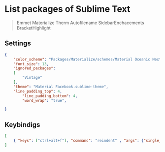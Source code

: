 # List packages of Sublime Text

> Emmet
> Materialize
> Therm
> Autofilename
> SidebarEnchacements
> BracketHighlight  

## Settings 
```json
{
	"color_scheme": "Packages/Materialize/schemes/Material Oceanic Next.tmTheme",
	"font_size": 13,
	"ignored_packages":
	[
		"Vintage"
	],
	"theme": "Material Facebook.sublime-theme",
	"line_padding_top": 4, 
    	"line_padding_bottom": 4,
    	"word_wrap": "true",

}


```

## Keybindigs
```json
[
	{ "keys": ["ctrl+alt+f"], "command": "reindent" , "args": {"single_line": false}}
]
```

